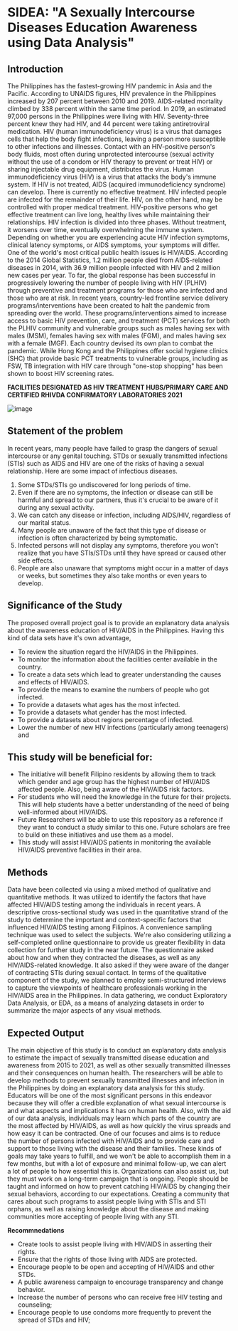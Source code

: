 # SIDEA: "A Sexually Intercourse Diseases Education Awareness using Data Analysis"
 
## Introduction

 The Philippines has the fastest-growing HIV pandemic in Asia and the Pacific. According to UNAIDS figures, HIV prevalence in the Philippines increased by 207 percent between 2010 and 2019. AIDS-related mortality climbed by 338 percent within the same time period. In 2019, an estimated 97,000 persons in the Philippines were living with HIV. Seventy-three percent knew they had HIV, and 44 percent were taking antiretroviral medication. HIV (human immunodeficiency virus) is a virus that damages cells that help the body fight infections, leaving a person more susceptible to other infections and illnesses. Contact with an HIV-positive person's body fluids, most often during unprotected intercourse (sexual activity without the use of a condom or HIV therapy to prevent or treat HIV) or sharing injectable drug equipment, distributes the virus. Human immunodeficiency virus (HIV) is a virus that attacks the body's immune system. If HIV is not treated, AIDS (acquired immunodeficiency syndrome) can develop. There is currently no effective treatment. HIV infected people are infected for the remainder of their life. HIV, on the other hand, may be controlled with proper medical treatment. HIV-positive persons who get effective treatment can live long, healthy lives while maintaining their relationships. HIV infection is divided into three phases. Without treatment, it worsens over time, eventually overwhelming the immune system. Depending on whether you are experiencing acute HIV infection symptoms, clinical latency symptoms, or AIDS symptoms, your symptoms will differ. One of the world's most critical public health issues is HIV/AIDS. According to the 2014 Global Statistics, 1.2 million people died from AIDS-related diseases in 2014, with 36.9 million people infected with HIV and 2 million new cases per year. To far, the global response has been successful in progressively lowering the number of people living with HIV (PLHIV) through preventive and treatment programs for those who are infected and those who are at risk. In recent years, country-led frontline service delivery programs/interventions have been created to halt the pandemic from spreading over the world. These programs/interventions aimed to increase access to basic HIV prevention, care, and treatment (PCT) services for both the PLHIV community and vulnerable groups such as males having sex with males (MSM), females having sex with males (FGM), and males having sex with a female (MGF). Each country devised its own plan to combat the pandemic. While Hong Kong and the Philippines offer social hygiene clinics (SHC) that provide basic PCT treatments to vulnerable groups, including as FSW, TB integration with HIV care through "one-stop shopping" has been shown to boost HIV screening rates.


  **FACILITIES DESIGNATED AS HIV TREATMENT HUBS/PRIMARY CARE AND CERTIFIED RHIVDA CONFIRMATORY LABORATORIES 2021**
   
![image](https://user-images.githubusercontent.com/102384528/162126919-02b06af9-5085-4de2-a101-3c49d377551e.png)


## Statement of the problem

 In recent years, many people have failed to grasp the dangers of sexual intercourse or any genital touching. STDs or sexually transmitted infections (STIs) such as AIDS and HIV are one of the risks of having a sexual relationship. Here are some  impact of infectious diseases.
1) Some STDs/STIs go undiscovered for long periods of time. 
2) Even if there are no symptoms, the infection or disease can still be harmful and spread to our partners, thus it's crucial to be aware of it during any sexual activity. 
3) We can catch any disease or infection, including AIDS/HIV, regardless of our marital status. 
4) Many people are unaware of the fact that this type of disease or infection is often characterized by being symptomatic. 
5) Infected persons will not display any symptoms, therefore you won't realize that you have STIs/STDs until they have spread or caused other side effects. 
6) People are also unaware that symptoms might occur in a matter of days or weeks, but sometimes they also take months or even years to develop. 


## Significance of the Study

 The proposed overall project goal is to provide an explanatory data analysis about the awareness education of HIV/AIDS in the Philippines.  Having this kind of data sets have it's own advantage,

- To review the situation regard the HIV/AIDS in the Philippines.
- To monitor the information about the  facilities center available in the country.
- To create a data sets which lead to greater understanding the causes and effects of HIV/AIDS.
- To provide the means to examine the numbers of people who got infected. 
- To provide a datasets what ages has the most infected.
- To provide a datasets what gender has the most infected.
- To provide a datasets about regions percentage of infected.
- Lower the number of new HIV infections (particularly among teenagers) and

## This study will be beneficial for: 

- The initiative will benefit Filipino residents by allowing them to track which gender and age group has the highest number of HIV/AIDS affected people. Also, being aware of the HIV/AIDS risk factors.
- For students who will need the knowledge in the future for their projects. This will help students have a better understanding of the need of being well-informed about HIV/AIDS.
- Future Researchers will be able to use this repository as a reference if they want to conduct a study similar to this one. Future scholars are free to build on these initiatives and use them as a model.
- This study will assist HIV/AIDS patients in monitoring the available HIV/AIDS preventive facilities in their area.

## Methods

 Data have been collected via using a mixed method of qualitative and quantitative methods. It was utilized to identify the factors that have affected HIV/AIDS testing among the individuals in recent years. A descriptive cross-sectional study was used in the quantitative strand of the study to determine the important and context-specific factors that influenced HIV/AIDS testing among Filipinos. A convenience sampling technique was used to select the subjects. We're also considering utilizing a self-completed online questionnaire to provide us greater flexibility in data collection for further study in the near future. The questionnaire asked about how and when they contracted the diseases, as well as any HIV/AIDS-related knowledge. It also asked if they were aware of the danger of contracting STIs during sexual contact. In terms of the qualitative component of the study, we planned to employ semi-structured interviews to capture the viewpoints of healthcare professionals working in the HIV/AIDS area in the Philippines. In data gathering, we conduct Exploratory Data Analysis, or EDA, as a means of analyzing datasets in order to summarize the major aspects of any visual methods.

## Expected Output

 The main objective of this study is to conduct an explanatory data analysis to estimate the impact of sexually transmitted disease education and awareness from 2015 to 2021, as well as other sexually transmitted illnesses and their consequences on human health. The researchers will be able to develop methods to prevent sexually transmitted illnesses and infection in the Philippines by doing an explanatory data analysis for this study. Educators will be one of the most significant persons in this endeavor because they will offer a credible explanation of what sexual intercourse is and what aspects and implications it has on human health. Also, with the aid of our data analysis, individuals may learn which parts of the country are the most affected by HIV/AIDS, as well as how quickly the virus spreads and how easy it can be contracted. One of our focuses and aims is to reduce the number of persons infected with HIV/AIDS and to provide care and support to those living with the disease and their families. These kinds of goals may take years to fulfill, and we won't be able to accomplish them in a few months, but with a lot of exposure and minimal follow-up, we can alert a lot of people to how essential this is. Organizations can also assist us, but they must work on a long-term campaign that is ongoing. People should be taught and informed on how to prevent catching HIV/AIDS by changing their sexual behaviors, according to our expectations. Creating a community that cares about such programs to assist people living with STIs and STI orphans, as well as raising knowledge about the disease and making communities more accepting of people living with any STI.

**Recommnedations**
- Create tools to assist people living with HIV/AIDS in asserting their rights.
- Ensure that the rights of those living with AIDS are protected.
- Encourage people to be open and accepting of HIV/AIDS and other STDs.
- A public awareness campaign to encourage transparency and change behavior.
- Increase the number of persons who can receive free HIV testing and counseling;
- Encourage people to use condoms more frequently to prevent the spread of STDs and HIV;


